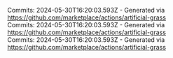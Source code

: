 Commits: 2024-05-30T16:20:03.593Z - Generated via https://github.com/marketplace/actions/artificial-grass
<br>
Commits: 2024-05-30T16:20:03.593Z - Generated via https://github.com/marketplace/actions/artificial-grass
<br>
Commits: 2024-05-30T16:20:03.593Z - Generated via https://github.com/marketplace/actions/artificial-grass
<br>
